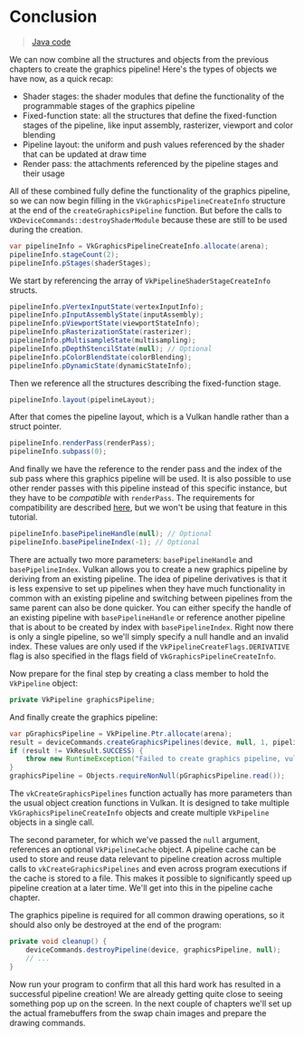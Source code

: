# Conclusion

> [Java code](https://github.com/chuigda/vulkan4j/tree/master/tutorial/src/main/java/tutorial/vulkan/part03/ch12/Main.java)

We can now combine all the structures and objects from the previous chapters to create the graphics pipeline! Here's the types of objects we have now, as a quick recap:

- Shader stages: the shader modules that define the functionality of the programmable stages of the graphics pipeline
- Fixed-function state: all the structures that define the fixed-function stages of the pipeline, like input assembly, rasterizer, viewport and color blending
- Pipeline layout: the uniform and push values referenced by the shader that can be updated at draw time
- Render pass: the attachments referenced by the pipeline stages and their usage

All of these combined fully define the functionality of the graphics pipeline, so we can now begin filling in the `VkGraphicsPipelineCreateInfo` structure at the end of the `createGraphicsPipeline` function. But before the calls to `VKDeviceCommands::destroyShaderModule` because these are still to be used during the creation.

```java
var pipelineInfo = VkGraphicsPipelineCreateInfo.allocate(arena);
pipelineInfo.stageCount(2);
pipelineInfo.pStages(shaderStages);
```

We start by referencing the array of `VkPipelineShaderStageCreateInfo` structs.

```java
pipelineInfo.pVertexInputState(vertexInputInfo);
pipelineInfo.pInputAssemblyState(inputAssembly);
pipelineInfo.pViewportState(viewportStateInfo);
pipelineInfo.pRasterizationState(rasterizer);
pipelineInfo.pMultisampleState(multisampling);
pipelineInfo.pDepthStencilState(null); // Optional
pipelineInfo.pColorBlendState(colorBlending);
pipelineInfo.pDynamicState(dynamicStateInfo);
```

Then we reference all the structures describing the fixed-function stage.

```java
pipelineInfo.layout(pipelineLayout);
```

After that comes the pipeline layout, which is a Vulkan handle rather than a struct pointer.

```java
pipelineInfo.renderPass(renderPass);
pipelineInfo.subpass(0);
```

And finally we have the reference to the render pass and the index of the sub pass where this graphics pipeline will be used. It is also possible to use other render passes with this pipeline instead of this specific instance, but they have to be *compatible* with `renderPass`. The requirements for compatibility are described [here](https://www.khronos.org/registry/vulkan/specs/1.3-extensions/html/chap8.html#renderpass-compatibility), but we won't be using that feature in this tutorial.

```java
pipelineInfo.basePipelineHandle(null); // Optional
pipelineInfo.basePipelineIndex(-1); // Optional
```

There are actually two more parameters: `basePipelineHandle` and `basePipelineIndex`. Vulkan allows you to create a new graphics pipeline by deriving from an existing pipeline. The idea of pipeline derivatives is that it is less expensive to set up pipelines when they have much functionality in common with an existing pipeline and switching between pipelines from the same parent can also be done quicker. You can either specify the handle of an existing pipeline with `basePipelineHandle` or reference another pipeline that is about to be created by index with `basePipelineIndex`. Right now there is only a single pipeline, so we'll simply specify a null handle and an invalid index. These values are only used if the `VkPipelineCreateFlags.DERIVATIVE` flag is also specified in the flags field of `VkGraphicsPipelineCreateInfo`.

Now prepare for the final step by creating a class member to hold the `VkPipeline` object:

```java
private VkPipeline graphicsPipeline;
```

And finally create the graphics pipeline:

```java
var pGraphicsPipeline = VkPipeline.Ptr.allocate(arena);
result = deviceCommands.createGraphicsPipelines(device, null, 1, pipelineInfo, null, pGraphicsPipeline);
if (result != VkResult.SUCCESS) {
    throw new RuntimeException("Failed to create graphics pipeline, vulkan error code: " + VkResult.explain(result));
}
graphicsPipeline = Objects.requireNonNull(pGraphicsPipeline.read());
```

The `vkCreateGraphicsPipelines` function actually has more parameters than the usual object creation functions in Vulkan. It is designed to take multiple `VkGraphicsPipelineCreateInfo` objects and create multiple `VkPipeline` objects in a single call.

The second parameter, for which we've passed the `null` argument, references an optional `VkPipelineCache` object. A pipeline cache can be used to store and reuse data relevant to pipeline creation across multiple calls to `vkCreateGraphicsPipelines` and even across program executions if the cache is stored to a file. This makes it possible to significantly speed up pipeline creation at a later time. We'll get into this in the pipeline cache chapter.

The graphics pipeline is required for all common drawing operations, so it should also only be destroyed at the end of the program:

```java
private void cleanup() {
    deviceCommands.destroyPipeline(device, graphicsPipeline, null);
    // ...
}
```

Now run your program to confirm that all this hard work has resulted in a successful pipeline creation! We are already getting quite close to seeing something pop up on the screen. In the next couple of chapters we'll set up the actual framebuffers from the swap chain images and prepare the drawing commands.
